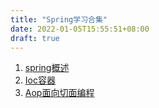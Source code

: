 ```yaml
---
title: "Spring学习合集"
date: 2022-01-05T15:55:51+08:00
draft: true
---
```


1. [spring概述](/post/spring/spring概述.md)
2. [Ioc容器](/post/spring/Ioc容器.md)
3. [Aop面向切面编程](/post/spring/Aop面向切面编程.md)


